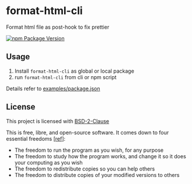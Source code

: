 # format-html-cli

Format html file as post-hook to fix prettier

[![npm Package Version](https://img.shields.io/npm/v/format-html-cli.svg?maxAge=2592000)](https://www.npmjs.com/package/format-html-cli)

## Usage

1. Install `format-html-cli` as global or local package
2. run `format-html-cli` from cli or npm script

Details refer to [examples/package.json](./examples/package.json)

## License

This project is licensed with [BSD-2-Clause](./LICENSE)

This is free, libre, and open-source software. It comes down to four essential freedoms [[ref]](https://seirdy.one/2021/01/27/whatsapp-and-the-domestication-of-users.html#fnref:2):

- The freedom to run the program as you wish, for any purpose
- The freedom to study how the program works, and change it so it does your computing as you wish
- The freedom to redistribute copies so you can help others
- The freedom to distribute copies of your modified versions to others
